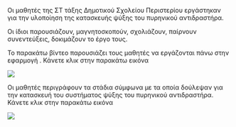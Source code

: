Οι μαθητές της ΣΤ τάξης Δημοτικού Σχολείου Περιστερίου εργάστηκαν για την υλοποίηση της κατασκευής ψύξης του πυρηνικού αντιδραστήρα.

Οι ίδιοι παρουσιάζουν, μαγνητοσκοπούν, σχολιάζουν, παίρνουν συνεντεύξεις, δοκιμάζουν το έργο τους.

Το παρακάτω βίντεο παρουσιάζει τους μαθητές να εργάζονται πάνω στην εφαρμογή . Κάνετε κλικ στην παρακάτω εικόνα

[![](http://img.youtube.com/vi/51hU4ctajF0/0.jpg)](http://www.youtube.com/watch?v=51hU4ctajF0 "Σύστημα ψύξης πυρηνικού αντιδραστήρα")

Οι μαθητές περιγράφουν τα στάδια σύμφωνα με τα οποία δούλεψαν για την κατασκευή του συστήματος ψύξης του πυρηνικού αντιδραστήρα.  Κάνετε κλικ στην παρακάτω εικόνα

[![](http://img.youtube.com/vi/ll8mbezZOoM/0.jpg)](http://www.youtube.com/watch?v=ll8mbezZOoM "Τα στάδια κατασκευής του συστήματος ψύξης πυρηνικού αντιδραστήρα")
